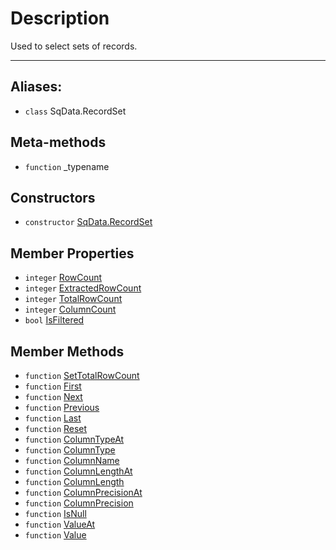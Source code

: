 # Description

Used to select sets of records. 

----

## Aliases:

* `class` SqData.RecordSet

## Meta-methods

* `function` \_typename

## Constructors

* `constructor` [SqData.RecordSet](Constructor.SqData.RecordSet)

## Member Properties

* `integer` [RowCount](Property.SqData.RecordSet.RowCount)
* `integer` [ExtractedRowCount](Property.SqData.RecordSet.ExtractedRowCount)
* `integer` [TotalRowCount](Property.SqData.RecordSet.TotalRowCount)
* `integer` [ColumnCount](Property.SqData.RecordSet.ColumnCount)
* `bool` [IsFiltered](Property.SqData.RecordSet.IsFiltered)

## Member Methods

* `function` [SetTotalRowCount](Function.SqData.RecordSet.SetTotalRowCount)
* `function` [First](Function.SqData.RecordSet.First)
* `function` [Next](Function.SqData.RecordSet.Next)
* `function` [Previous](Function.SqData.RecordSet.Previous)
* `function` [Last](Function.SqData.RecordSet.Last)
* `function` [Reset](Function.SqData.RecordSet.Reset)
* `function` [ColumnTypeAt](Function.SqData.RecordSet.ColumnTypeAt)
* `function` [ColumnType](Function.SqData.RecordSet.ColumnType)
* `function` [ColumnName](Function.SqData.RecordSet.ColumnName)
* `function` [ColumnLengthAt](Function.SqData.RecordSet.ColumnLengthAt)
* `function` [ColumnLength](Function.SqData.RecordSet.ColumnLength)
* `function` [ColumnPrecisionAt](Function.SqData.RecordSet.ColumnPrecisionAt)
* `function` [ColumnPrecision](Function.SqData.RecordSet.ColumnPrecision)
* `function` [IsNull](Function.SqData.RecordSet.IsNull)
* `function` [ValueAt](Function.SqData.RecordSet.ValueAt)
* `function` [Value](Function.SqData.RecordSet.Value)